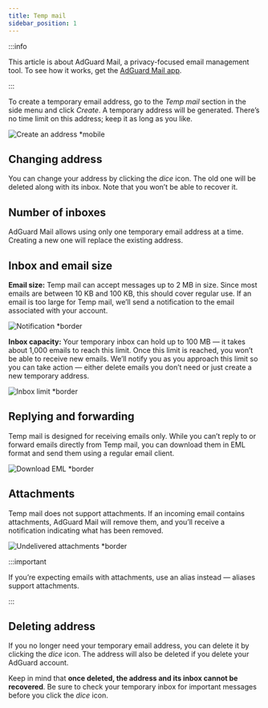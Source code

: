```yaml
---
title: Temp mail
sidebar_position: 1
---
```


:::info

This article is about AdGuard Mail, a privacy-focused email management tool. To see how it works, get the [AdGuard Mail app](https://agrd.io/download-kb-mail).

:::

To create a temporary email address, go to the *Temp mail* section in the side menu and click *Create*. A temporary address will be generated. There’s no time limit on this address; keep it as long as you like.

![Create an address *mobile](https://cdn.adtidy.org/content/kb/mail/new/create_temp_mail.png)

## Changing address

You can change your address by clicking the *dice* icon. The old one will be deleted along with its inbox. Note that you won’t be able to recover it.

## Number of inboxes

AdGuard Mail allows using only one temporary email address at a time. Creating a new one will replace the existing address.

## Inbox and email size

**Email size:** Temp mail can accept messages up to 2 MB in size. Since most emails are between 10 KB and 100 KB, this should cover regular use. If an email is too large for Temp mail, we’ll send a notification to the email associated with your account.

![Notification *border](https://cdn.adtidy.org/content/kb/mail/new/large_email.png)

**Inbox capacity:** Your temporary inbox can hold up to 100 MB — it takes about 1,000 emails to reach this limit. Once this limit is reached, you won’t be able to receive new emails. We’ll notify you as you approach this limit so you can take action — either delete emails you don’t need or just create a new temporary address.

![Inbox limit *border](https://cdn.adtidy.org/content/kb/mail/new/storage_left.png)

## Replying and forwarding

Temp mail is designed for receiving emails only. While you can’t reply to or forward emails directly from Temp mail, you can download them in EML format and send them using a regular email client.

![Download EML *border](https://cdn.adtidy.org/content/kb/mail/new/download_eml.png)

## Attachments

Temp mail does not support attachments. If an incoming email contains attachments, AdGuard Mail will remove them, and you’ll receive a notification indicating what has been removed.

![Undelivered attachments *border](https://cdn.adtidy.org/content/kb/mail/new/attachments_undelivered.png)

:::important

If you’re expecting emails with attachments, use an alias instead — aliases support attachments.

:::

## Deleting address

If you no longer need your temporary email address, you can delete it by clicking the *dice* icon. The address will also be deleted if you delete your AdGuard account.

Keep in mind that **once deleted, the address and its inbox cannot be recovered**. Be sure to check your temporary inbox for important messages before you click the *dice* icon.
